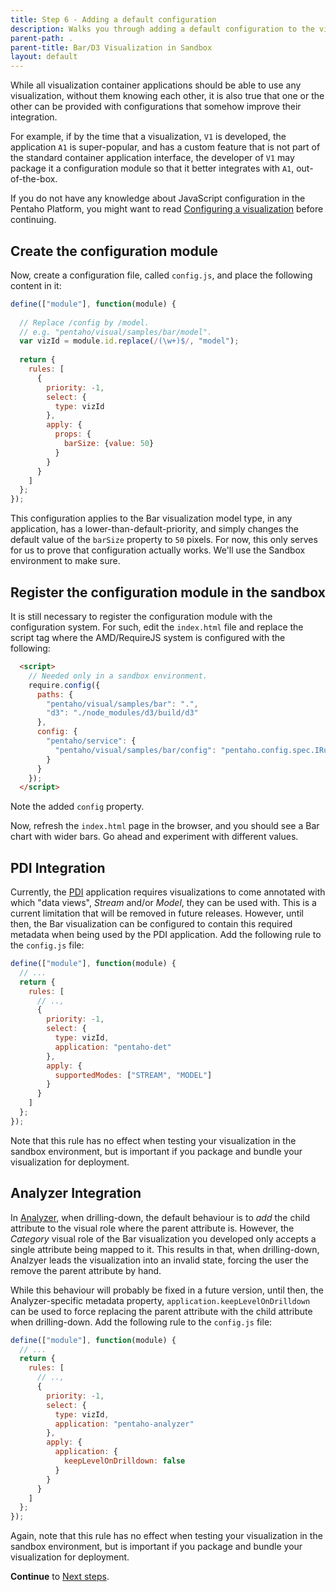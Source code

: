 ```yaml
---
title: Step 6 - Adding a default configuration
description: Walks you through adding a default configuration to the visualization.
parent-path: .
parent-title: Bar/D3 Visualization in Sandbox
layout: default
---
```


While all visualization container applications should be able to use any visualization, 
without them knowing each other, 
it is also true that one or the other can be provided with configurations
that somehow improve their integration.

For example, if by the time that a visualization, `V1` is developed, the application `A1` is super-popular,
and has a custom feature that is not part of the standard container application interface,
the developer of `V1` may package it a configuration module so that it better integrates with `A1`, 
out-of-the-box.

If you do not have any knowledge about JavaScript configuration in the Pentaho Platform, 
you might want to read 
[Configuring a visualization](../../configuration) before continuing.

## Create the configuration module

Now, create a configuration file, called `config.js`, and place the following content in it:

```js
define(["module"], function(module) {
  
  // Replace /config by /model.
  // e.g. "pentaho/visual/samples/bar/model".
  var vizId = module.id.replace(/(\w+)$/, "model");
  
  return {
    rules: [
      {
        priority: -1,
        select: {
          type: vizId
        },
        apply: {
          props: {
            barSize: {value: 50}
          }
        }
      }
    ]
  };
});
```

This configuration applies to the Bar visualization model type, in any application, 
has a lower-than-default-priority, and 
simply changes the default value of the `barSize` property to `50` pixels.
For now, this only serves for us to prove that configuration actually works. 
We'll use the Sandbox environment to make sure.

## Register the configuration module in the sandbox

It is still necessary to register the configuration module with the configuration system.
For such, edit the `index.html` file and replace the script tag where the AMD/RequireJS system is configured
with the following:

```html
  <script>
    // Needed only in a sandbox environment.
    require.config({
      paths: {
        "pentaho/visual/samples/bar": ".",
        "d3": "./node_modules/d3/build/d3"
      },
      config: {
        "pentaho/service": {
          "pentaho/visual/samples/bar/config": "pentaho.config.spec.IRuleSet"
        }
      }
    });
  </script>
```

Note the added `config` property.

Now, refresh the `index.html` page in the browser, and you should see a Bar chart with wider bars.
Go ahead and experiment with different values.

## PDI Integration

Currently, the [PDI](http://www.pentaho.com/product/data-integration) application
requires visualizations to come annotated with which "data views", _Stream_ and/or _Model_, they can be used with.
This is a current limitation that will be removed in future releases. 
However, until then, the Bar visualization can be configured to contain this required metadata when
being used by the PDI application. Add the following rule to the `config.js` file:

```js
define(["module"], function(module) {
  // ...
  return {
    rules: [
      // ..,
      {
        priority: -1,
        select: {
          type: vizId,
          application: "pentaho-det"
        },
        apply: {
          supportedModes: ["STREAM", "MODEL"]
        }
      }
    ]
  };
});
```

Note that this rule has no effect when testing your visualization in the sandbox environment, 
but is important if you package and bundle your visualization for deployment. 

## Analyzer Integration

In [Analyzer](http://www.pentaho.com/product/business-visualization-analytics), 
when drilling-down, the default behaviour is to _add_ the child attribute to the visual role 
where the parent attribute is.
However, the _Category_ visual role of the Bar visualization you developed only accepts a single attribute 
being mapped to it. This results in that, when drilling-down, Analzyer leads the visualization into an invalid
state, forcing the user the remove the parent attribute by hand.

While this behaviour will probably be fixed in a future version, until then, 
the Analyzer-specific metadata property, `application.keepLevelOnDrilldown` can be used to force replacing the
parent attribute with the child attribute when drilling-down.
Add the following rule to the `config.js` file:

```js
define(["module"], function(module) {
  // ...
  return {
    rules: [
      // ..,
      {
        priority: -1,
        select: {
          type: vizId,
          application: "pentaho-analyzer"
        },
        apply: {
          application: {
            keepLevelOnDrilldown: false
          }
        }
      }
    ]
  };
});
```

Again, note that this rule has no effect when testing your visualization in the sandbox environment, 
but is important if you package and bundle your visualization for deployment.

**Continue** to [Next steps](stepNext).
